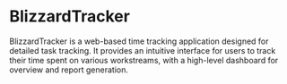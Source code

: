# BlizzardTracker
BlizzardTracker is a web-based time tracking application designed for detailed task tracking. It provides an intuitive interface for users to track their time spent on various workstreams, with a high-level dashboard for overview and report generation.

